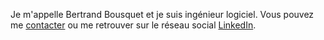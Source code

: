 Je m'appelle Bertrand Bousquet et je suis ingénieur logiciel. Vous pouvez me [contacter](mailto:me@bertrand-bousquet.info) ou me retrouver sur le réseau social [LinkedIn](http://fr.linkedin.com/in/bertrandbousquet).
